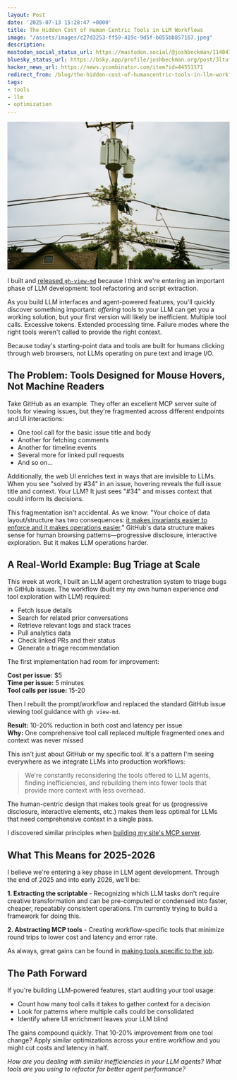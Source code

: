 ```yaml
---
layout: Post
date: '2025-07-13 15:28:47 +0000'
title: The Hidden Cost of Human-Centric Tools in LLM Workflows
image: "/assets/images/c27d3253-ff59-419c-9d5f-b055bb857167.jpeg"
description:
mastodon_social_status_url: https://mastodon.social/@joshbeckman/114847135889506262
bluesky_status_url: https://bsky.app/profile/joshbeckman.org/post/3ltufz3jant2x
hacker_news_url: https://news.ycombinator.com/item?id=44551171
redirect_from: /blog/the-hidden-cost-of-humancentric-tools-in-llm-workflows
tags:
- tools
- llm
- optimization
---
```



![Vines growing on telephone wires](/assets/images/c27d3253-ff59-419c-9d5f-b055bb857167.jpeg)

I built and [released `gh-view-md`](https://www.joshbeckman.org/blog/practicing/releasing-ghviewmd-a-github-cli-extension-for-llmoptimized-issue-and-pr-viewing) because I think we're entering an important phase of LLM development: tool refactoring and script extraction.

As you build LLM interfaces and agent-powered features, you'll quickly discover something important: *offering* tools to your LLM can get you a working solution, but your first version will likely be inefficient. Multiple tool calls. Excessive tokens. Extended processing time. Failure modes where the right tools weren't called to provide the right context.

Because today's starting-point data and tools are built for humans clicking through web browsers, not LLMs operating on pure text and image I/O.

## The Problem: Tools Designed for Mouse Hovers, Not Machine Readers

Take GitHub as an example. They offer an excellent MCP server suite of tools for viewing issues, but they're fragmented across different endpoints and UI interactions:

- One tool call for the basic issue title and body
- Another for fetching comments
- Another for timeline events
- Several more for linked pull requests
- And so on...

Additionally, the web UI enriches text in ways that are invisible to LLMs. When you see "solved by #34" in an issue, hovering reveals the full issue title and context. Your LLM? It just sees "#34" and misses context that could inform its decisions.

This fragmentation isn't accidental. As we know: "Your choice of data layout/structure has two consequences: [it makes invariants easier to enforce and it makes operations easier](https://www.joshbeckman.org/notes/501639267)." GitHub's data structure makes sense for human browsing patterns—progressive disclosure, interactive exploration. But it makes LLM operations harder.

## A Real-World Example: Bug Triage at Scale

This week at work, I built an LLM agent orchestration system to triage bugs in GitHub issues. The workflow (built my my own human experience _and_ tool exploration with LLM) required:

- Fetch issue details
- Search for related prior conversations
- Retrieve relevant logs and stack traces
- Pull analytics data
- Check linked PRs and their status
- Generate a triage recommendation

The first implementation had room for improvement:

**Cost per issue:** $5  
**Time per issue:** 5 minutes  
**Tool calls per issue:** 15-20

Then I rebuilt the prompt/workflow and replaced the standard GitHub issue viewing tool guidance with `gh view-md`.

**Result:** 10-20% reduction in both cost and latency per issue  
**Why:** One comprehensive tool call replaced multiple fragmented ones and context was never missed

This isn't just about GitHub or my specific tool. It's a pattern I'm seeing everywhere as we integrate LLMs into production workflows:

> We're constantly reconsidering the tools offered to LLM agents, finding inefficiencies, and rebuilding them into fewer tools that provide more context with less overhead.

The human-centric design that makes tools great for us (progressive disclosure, interactive elements, etc.) makes them less optimal for LLMs that need comprehensive context in a single pass.

I discovered similar principles when [building my site's MCP server](https://www.joshbeckman.org/blog/i-built-an-mcp-server-for-my-site).

## What This Means for 2025-2026

I believe we're entering a key phase in LLM agent development. Through the end of 2025 and into early 2026, we'll be:

**1. Extracting the scriptable** - Recognizing which LLM tasks don't require creative transformation and can be pre-computed or condensed into faster, cheaper, repeatably consistent operations. I'm currently trying to build a framework for doing this.

**2. Abstracting MCP tools** - Creating workflow-specific tools that minimize round trips to lower cost and latency and error rate.

As always, great gains can be found in [making tools specific to the job](https://www.joshbeckman.org/notes/546207525).

## The Path Forward

If you're building LLM-powered features, start auditing your tool usage:

- Count how many tool calls it takes to gather context for a decision
- Look for patterns where multiple calls could be consolidated
- Identify where UI enrichment leaves your LLM blind

The gains compound quickly. That 10-20% improvement from one tool change? Apply similar optimizations across your entire workflow and you might cut costs and latency in half.

*How are you dealing with similar inefficiencies in your LLM agents? What tools are you using to refactor for better agent performance?*

